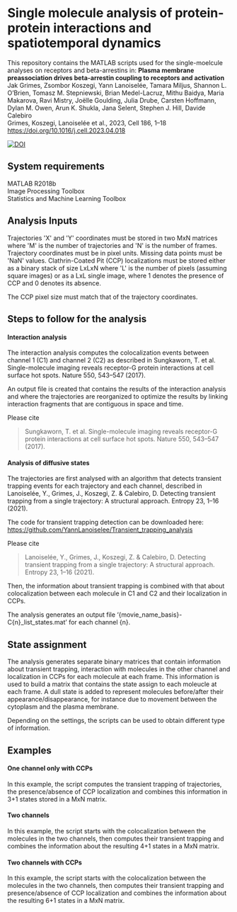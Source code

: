 # Single molecule analysis of protein-protein interactions and spatiotemporal dynamics
This repository contains the MATLAB scripts used for the single-moelcule analyses on receptors and beta-arrestins in:
**Plasma membrane preassociation drives beta-arrestin coupling to receptors and activation**  
Jak Grimes, Zsombor Koszegi, Yann Lanoiselée, Tamara Miljus, Shannon L. O’Brien, Tomasz M. Stepniewski, Brian Medel-Lacruz, Mithu Baidya, Maria Makarova, Ravi Mistry, Joëlle Goulding, Julia Drube, Carsten Hoffmann, Dylan M. Owen, Arun K. Shukla, Jana Selent, Stephen J. Hill, Davide Calebiro  
Grimes, Koszegi, Lanoiselée et al., 2023, Cell 186, 1–18
https://doi.org/10.1016/j.cell.2023.04.018

[![DOI](https://zenodo.org/badge/570954506.svg)](https://zenodo.org/badge/latestdoi/570954506)

## System requirements
MATLAB R2018b  
Image Processing Toolbox  
Statistics and Machine Learning Toolbox

## Analysis Inputs
Trajectories 'X' and 'Y' coordinates must be stored in two MxN matrices where 'M' is the number of trajectories and 'N' is the number of frames. Trajectory coordinates must be in pixel units. Missing data points must be 'NaN' values.
Clathrin-Coated Pit (CCP) localizations must be stored either as a binary stack of size LxLxN where 'L' is the number of pixels (assuming square images) or as a LxL single image, where 1 denotes the presence of CCP and 0 denotes its absence.

The CCP pixel size must match that of the trajectory coordinates.

## Steps to follow for the analysis

#### Interaction analysis
The interaction analysis computes the colocalization events between channel 1 (C1)  and channel 2 (C2) as described in Sungkaworn, T. et al. Single-molecule imaging reveals receptor-G protein interactions at cell surface hot spots. Nature 550, 543–547 (2017).

An output file is created that contains the results of the interaction analysis and where the trajectories are reorganized to optimize the results by linking interaction fragments that are contiguous in space and time. 

Please cite 
>Sungkaworn, T. et al. Single-molecule imaging reveals receptor-G protein interactions at cell surface hot spots. Nature 550, 543–547 (2017).

#### Analysis of diffusive states
The trajectories are first analysed with an algorithm that detects transient trapping events for each trajectory and each channel, described in Lanoiselée, Y., Grimes, J., Koszegi, Z. & Calebiro, D. Detecting transient trapping from a single trajectory: A structural approach. Entropy 23, 1–16 (2021). 

The code for transient trapping detection can be downloaded here: 
https://github.com/YannLanoiselee/Transient_trapping_analysis

Please cite 
>Lanoiselée, Y., Grimes, J., Koszegi, Z. & Calebiro, D. Detecting transient trapping from a single trajectory: A structural approach. Entropy 23, 1–16 (2021).

Then, the information about transient trapping is combined with that about colocalization between each molecule in C1 and C2 and their localization in CCPs.

The analysis generates an output file ‘{movie_name_basis}-C{n}_list_states.mat’ for each channel {n}.

## State assignment 
The analysis generates separate binary matrices that contain information about transient trapping, interaction with molecules in the other channel and localization in CCPs for each molecule at each frame. This information is used to build a matrix that contains the state assign to each moleucle at each frame. A dull state is added to represent molecules before/after their appearance/disappearance, for instance due to movement between the cytoplasm and the plasma membrane. 

Depending on the settings, the scripts can be used to obtain different type of information.

## Examples

#### One channel only with CCPs
In this example, the script computes the transient trapping of trajectories, the presence/absence of CCP localization and combines this information in 3+1 states stored in a MxN matrix. 

#### Two channels

In this example, the script starts with the colocalization between the molecules in the two channels, then computes their transient trapping and combines the information about the resulting 4+1 states in a MxN matrix. 

#### Two channels with CCPs

In this example, the script starts with the colocalization between the molecules in the two channels, then computes their transient trapping and presence/absence of CCP localization and combines the information about the resulting 6+1 states in a MxN matrix. 
